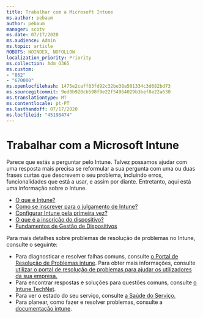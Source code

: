 ```yaml
---
title: Trabalhar com a Microsoft Intune
ms.author: pebaum
author: pebaum
manager: scotv
ms.date: 07/17/2020
ms.audience: Admin
ms.topic: article
ROBOTS: NOINDEX, NOFOLLOW
localization_priority: Priority
ms.collection: Adm_O365
ms.custom:
- "862"
- "670000"
ms.openlocfilehash: 1475e2caff83fd92c32be38a501334c3d682bd73
ms.sourcegitcommit: 9ed8b920cb598f9e22f54964029b3bef8e22a630
ms.translationtype: MT
ms.contentlocale: pt-PT
ms.lasthandoff: 07/17/2020
ms.locfileid: "45198474"
---
```

# <a name="working-with-microsoft-intune"></a>Trabalhar com a Microsoft Intune

Parece que estás a perguntar pelo Intune. Talvez possamos ajudar com uma resposta mais precisa se reformular a sua pergunta com uma ou duas frases curtas que descrevem o seu problema, incluindo erros, funcionalidades que está a usar, e assim por diante. Entretanto, aqui está uma informação sobre o Intune.

- [O que é Intune?](https://docs.microsoft.com/intune/what-is-intune)
- [Como se inscrever para o julgamento de Intune?](https://docs.microsoft.com/intune/free-trial-sign-up)
- [Configurar Intune pela primeira vez?](https://docs.microsoft.com/intune/setup-steps)
- [O que é a inscrição do dispositivo?](https://docs.microsoft.com/intune/device-enrollment)
- [Fundamentos de Gestão de Dispositivos](https://docs.microsoft.com/mem/intune/fundamentals/)

Para mais detalhes sobre problemas de resolução de problemas no Intune, consulte o seguinte:

- Para diagnosticar e resolver falhas comuns, consulte [o Portal de Resolução de Problemas intune](https://aka.ms/intunetroubleshooting). Para obter mais informações, consulte [utilizar o portal de resolução de problemas para ajudar os utilizadores da sua empresa.](https://docs.microsoft.com/intune/help-desk-operators)
- Para encontrar respostas e soluções para questões comuns, consulte [o Intune TechNet](https://aka.ms/intuneforums).
- Para ver o estado do seu serviço, consulte [a Saúde do Serviço.](https://portal.office.com/AdminPortal/Home#/servicehealth)
- Para planear, como fazer e resolver problemas, consulte a [documentação intune](https://docs.microsoft.com/intune/).